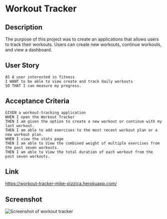 # Workout Tracker
## Description
The purpose of this project was to create an applications that allows users to track their workouts. Users can create new workouts, continue workouts, and view a dashboard.

## User Story
```
AS A user interested in fitness
I WANT to be able to view create and track daily workouts
SO THAT I can measure my progress.
```

## Acceptance Criteria
```
GIVEN a workout-tracking application
WHEN I open the Workout Tracker
THEN I am given the option to create a new workout or continue with my last workout.
THEN I am able to add exercises to the most recent workout plan or a new workout plan.
WHEN I view the stats page
THEN I am able to View the combined weight of multiple exercises from the past seven workouts.
THEN I am able to View the total duration of each workout from the past seven workouts.
```

## Link
https://workout-tracker-mike-pizzica.herokuapp.com/

## Screenshot
![Screenshot of workout tracker](./public/assets/images/screenshot-note-taker.png)